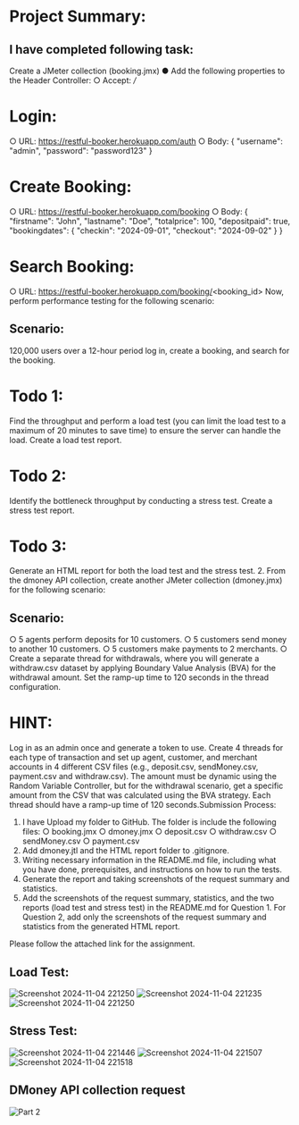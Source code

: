 # Project Summary:
## I have completed following task:
Create a JMeter collection (booking.jmx)
● Add the following properties to the Header Controller:
○ Accept: */*
# Login:
○ URL: https://restful-booker.herokuapp.com/auth
○ Body:
{
"username": "admin",
"password": "password123"
}

# Create Booking:
○ URL: https://restful-booker.herokuapp.com/booking
○ Body:
{
"firstname": "John",
"lastname": "Doe",
"totalprice": 100,
"depositpaid": true,
"bookingdates": {
"checkin": "2024-09-01",
"checkout": "2024-09-02"
}
}

# Search Booking:
○ URL: https://restful-booker.herokuapp.com/booking/<booking_id&gt;
Now, perform performance testing for the following scenario:

## Scenario:
120,000 users over a 12-hour period log in, create a booking, and search for the
booking.
# Todo 1:
Find the throughput and perform a load test (you can limit the load test to a maximum of
20 minutes to save time) to ensure the server can handle the load. Create a load test
report.
# Todo 2:
Identify the bottleneck throughput by conducting a stress test.
Create a stress test report.
# Todo 3:
Generate an HTML report for both the load test and the stress test.
2. From the dmoney API collection, create another JMeter collection (dmoney.jmx) for the
following scenario:

## Scenario:
○ 5 agents perform deposits for 10 customers.
○ 5 customers send money to another 10 customers.
○ 5 customers make payments to 2 merchants.
○ Create a separate thread for withdrawals, where you will generate a
withdraw.csv dataset by applying Boundary Value Analysis (BVA) for the
withdrawal amount. Set the ramp-up time to 120 seconds in the thread
configuration.

# HINT:
Log in as an admin once and generate a token to use. Create 4 threads for each type of
transaction and set up agent, customer, and merchant accounts in 4 different CSV files
(e.g., deposit.csv, sendMoney.csv, payment.csv and withdraw.csv). The
amount must be dynamic using the Random Variable Controller, but for the withdrawal
scenario, get a specific amount from the CSV that was calculated using the BVA
strategy. Each thread should have a ramp-up time of 120 seconds.Submission Process:
1. I have Upload my folder to GitHub. The folder is include the following files:
○ booking.jmx
○ dmoney.jmx
○ deposit.csv
○ withdraw.csv
○ sendMoney.csv
○ payment.csv
2. Add dmoney.jtl and the HTML report folder to .gitignore.
3. Writing necessary information in the README.md file, including what you have done,
prerequisites, and instructions on how to run the tests.
4. Generate the report and taking screenshots of the request summary and statistics.
5. Add the screenshots of the request summary, statistics, and the two reports (load test
and stress test) in the README.md for Question 1.
For Question 2, add only the screenshots of the request summary and statistics from
the generated HTML report.

Please follow the attached link for the assignment.

## Load Test:
![Screenshot 2024-11-04 221250](https://github.com/user-attachments/assets/ce8b9d4f-789d-46e1-b01d-20627085dca2)
![Screenshot 2024-11-04 221235](https://github.com/user-attachments/assets/ad2a3426-ecd3-4c60-8095-dd6247552503)
![Screenshot 2024-11-04 221250](https://github.com/user-attachments/assets/36814cc5-57a9-45f0-badb-ec2cef26a063)

## Stress Test:
![Screenshot 2024-11-04 221446](https://github.com/user-attachments/assets/f9daa210-507b-47c6-b00e-e94b43d8bbd6)
![Screenshot 2024-11-04 221507](https://github.com/user-attachments/assets/1151a7b0-a910-4c7b-9b0f-a583572c17f2)
![Screenshot 2024-11-04 221518](https://github.com/user-attachments/assets/c6ae4d85-fb5b-4799-b7a5-e0d0d6f0e78c)



## DMoney API collection request
![Part 2](https://github.com/user-attachments/assets/8b1f820c-0e07-4fb8-8b7f-de4c8ffae3d2)






